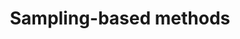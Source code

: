 ---
layout: chapter
title: Sampling-based methods
description: A brief review of sampling-based methods. Discuss MCMC over enumeration with caching for inverse planning.
status: stub
is_section: false
---